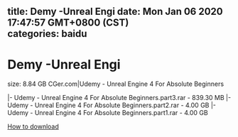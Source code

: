 
title: Demy -Unreal Engi
date: Mon Jan 06 2020 17:47:57 GMT+0800 (CST)    
categories: baidu
---

# Demy -Unreal Engi
size: 8.84 GB
 CGer.com|Udemy - Unreal Engine 4 For Absolute Beginners
 
|- Udemy - Unreal Engine 4 For Absolute Beginners.part3.rar - 839.30 MB
|- Udemy - Unreal Engine 4 For Absolute Beginners.part2.rar - 4.00 GB
|- Udemy - Unreal Engine 4 For Absolute Beginners.part1.rar - 4.00 GB

[How to download](https://bpcam.bemobtrk.com/go/2ceec3aa-1ca2-46d6-b9ff-aaa5c184517c?jno=3246)